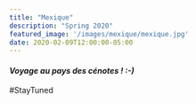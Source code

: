 ```yaml
---
title: "Mexique"
description: "Spring 2020"
featured_image: '/images/mexique/mexique.jpg'
date: 2020-02-09T12:00:00-05:00
---
```


#### _Voyage au pays des cénotes ! :-)_

\#StayTuned